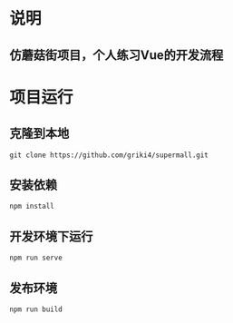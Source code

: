 # 说明

## 仿蘑菇街项目，个人练习Vue的开发流程

# 项目运行

## 克隆到本地

```
git clone https://github.com/griki4/supermall.git
```

## 安装依赖

```
npm install
```

## 开发环境下运行

```
npm run serve
```

## 发布环境

```
npm run build
```

